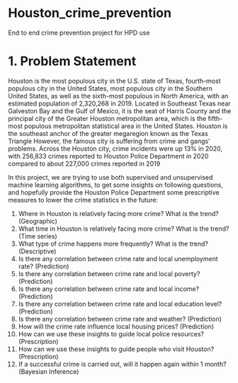 # Houston_crime_prevention
End to end crime prevention project for HPD use

# 1. Problem Statement
Houston is the most populous city in the U.S. state of Texas, fourth-most populous city in the United States, most populous city in the Southern United States, as well as the sixth-most populous in North America, with an estimated population of 2,320,268 in 2019. Located in Southeast Texas near Galveston Bay and the Gulf of Mexico, it is the seat of Harris County and the principal city of the Greater Houston metropolitan area, which is the fifth-most populous metropolitan statistical area in the United States. Houston is the southeast anchor of the greater megaregion known as the Texas Triangle
However, the famous city is suffering from crime and gangs’ problems. Across the Houston city, crime incidents were up 13% in 2020, with 256,833 crimes reported to Houston Police Department in 2020 compared to about 227,000 crimes reported in 2019


In this project, we are trying to use both supervised and unsupervised machine learning algorithms, to get some insights on following questions, and hopefully provide the Houston Police Department some prescriptive measures to lower the crime statistics in the future:
1. Where in Houston is relatively facing more crime? What is the trend? (Geographic)
2. What time in Houston is relatively facing more crime? What is the trend? (Time series)
3. What type of crime happens more frequently? What is the trend? (Descriptive)
4. Is there any correlation between crime rate and local unemployment rate? (Prediction)
5. Is there any correlation between crime rate and local poverty? (Prediction)
6. Is there any correlation between crime rate and local income? (Prediction)
7. Is there any correlation between crime rate and local education level? (Prediction)
8. Is there any correlation between crime rate and weather? (Prediction)
9. How will the crime rate influence local housing prices? (Prediction)
10. How can we use these insights to guide local police resources? (Prescription)
11. How can we use these insights to guide people who visit Houston? (Prescription)
12. If a successful crime is carried out, will it happen again within 1 month? (Bayesian Inference)
